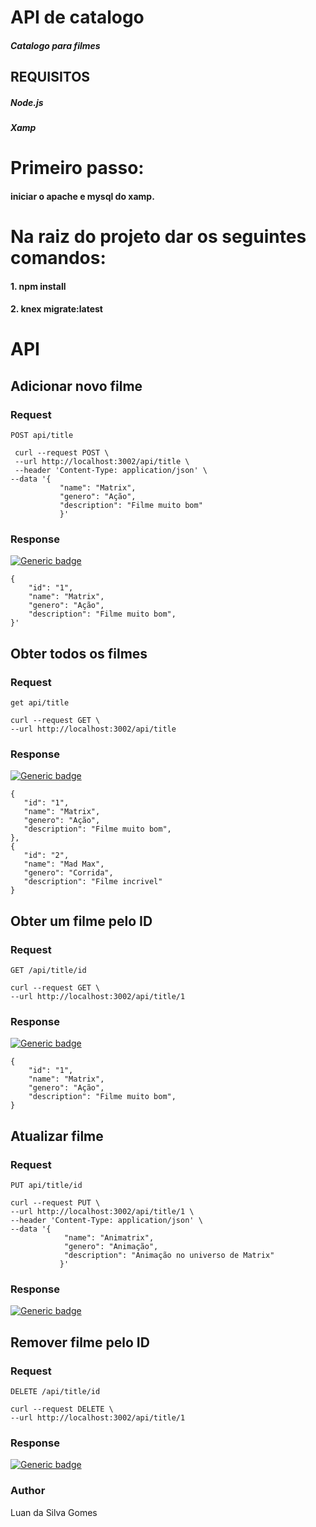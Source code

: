 # API de catalogo
##### Catalogo para filmes

## REQUISITOS
##### Node.js
##### Xamp


# Primeiro passo:
#### iniciar o apache e mysql do xamp.

# Na raiz do projeto dar os seguintes comandos:
#### 1. npm install
#### 2. knex migrate:latest

# API 

## Adicionar novo filme

### Request

`POST api/title`

     curl --request POST \
  	 --url http://localhost:3002/api/title \
 	 --header 'Content-Type: application/json' \
  	--data '{
	           "name": "Matrix",
	           "genero": "Ação",
	           "description": "Filme muito bom"
	           }'
      
### Response

[![Generic badge](https://img.shields.io/badge/201-CREATED-<COLOR>.svg)](https://shields.io/)


    {
        "id": "1",
        "name": "Matrix",
        "genero": "Ação",
        "description": "Filme muito bom",
    }'
     
     
## Obter todos os filmes

### Request

`get api/title`

    curl --request GET \
    --url http://localhost:3002/api/title
    
### Response
[![Generic badge](https://img.shields.io/badge/200-OK-<COLOR>.svg)](https://shields.io/)

    {
       "id": "1",
       "name": "Matrix",
       "genero": "Ação",
       "description": "Filme muito bom",
    },
    {
       "id": "2",
       "name": "Mad Max",
       "genero": "Corrida",
       "description": "Filme incrivel"
    }
       
## Obter um filme pelo ID

### Request

`GET /api/title/id`

   	curl --request GET \
  	--url http://localhost:3002/api/title/1

### Response

[![Generic badge](https://img.shields.io/badge/200-Ok-<COLOR>.svg)](https://shields.io/)

    {
        "id": "1",
        "name": "Matrix",
        "genero": "Ação",
        "description": "Filme muito bom",
    }
    

## Atualizar filme
### Request

`PUT api/title/id`

    curl --request PUT \
  	--url http://localhost:3002/api/title/1 \
  	--header 'Content-Type: application/json' \
  	--data '{
	            "name": "Animatrix",
	            "genero": "Animação", 
	            "description": "Animação no universo de Matrix"
	           }'

### Response

   [![Generic badge](https://img.shields.io/badge/200-OK-<COLOR>.svg)](https://shields.io/)
 
 
## Remover filme pelo ID

### Request

`DELETE /api/title/id`

    curl --request DELETE \
  	--url http://localhost:3002/api/title/1

### Response

   [![Generic badge](https://img.shields.io/badge/410-DONE-<COLOR>.svg)](https://shields.io/)

### Author

Luan da Silva Gomes
